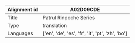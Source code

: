 |Alignment id | A02D09CDE
| --- | --- 
|Title | Patrul Rinpoche Series 
|Type | translation
|Languages | ['en', 'de', 'es', 'fr', 'it', 'pt', 'zh', 'bo']